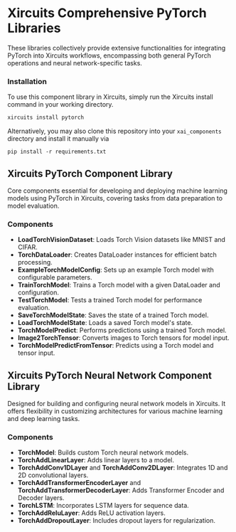 # Xircuits Comprehensive PyTorch Libraries

These libraries collectively provide extensive functionalities for integrating PyTorch into Xircuits workflows, encompassing both general PyTorch operations and neural network-specific tasks.

### Installation

To use this component library in Xircuits, simply run the Xircuits install command in your working directory.
```bash
xircuits install pytorch
```

Alternatively, you may also clone this repository into your `xai_components` directory and install it manually via
```
pip install -r requirements.txt
```

## Xircuits PyTorch Component Library
Core components essential for developing and deploying machine learning models using PyTorch in Xircuits, covering tasks from data preparation to model evaluation.

### Components
- **LoadTorchVisionDataset**: Loads Torch Vision datasets like MNIST and CIFAR.
- **TorchDataLoader**: Creates DataLoader instances for efficient batch processing.
- **ExampleTorchModelConfig**: Sets up an example Torch model with configurable parameters.
- **TrainTorchModel**: Trains a Torch model with a given DataLoader and configuration.
- **TestTorchModel**: Tests a trained Torch model for performance evaluation.
- **SaveTorchModelState**: Saves the state of a trained Torch model.
- **LoadTorchModelState**: Loads a saved Torch model's state.
- **TorchModelPredict**: Performs predictions using a trained Torch model.
- **Image2TorchTensor**: Converts images to Torch tensors for model input.
- **TorchModelPredictFromTensor**: Predicts using a Torch model and tensor input.

## Xircuits PyTorch Neural Network Component Library

Designed for building and configuring neural network models in Xircuits. It offers flexibility in customizing architectures for various machine learning and deep learning tasks.

### Components
- **TorchModel**: Builds custom Torch neural network models.
- **TorchAddLinearLayer**: Adds linear layers to a model.
- **TorchAddConv1DLayer** and **TorchAddConv2DLayer**: Integrates 1D and 2D convolutional layers.
- **TorchAddTransformerEncoderLayer** and **TorchAddTransformerDecoderLayer**: Adds Transformer Encoder and Decoder layers.
- **TorchLSTM**: Incorporates LSTM layers for sequence data.
- **TorchAddReluLayer**: Adds ReLU activation layers.
- **TorchAddDropoutLayer**: Includes dropout layers for regularization.

